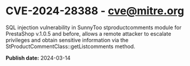 # CVE-2024-28388 - cve@mitre.org

SQL injection vulnerability in SunnyToo stproductcomments module for PrestaShop v.1.0.5 and before, allows a remote attacker to escalate privileges and obtain sensitive information via the StProductCommentClass::getListcomments method.

**Publish date:** 2024-03-14
